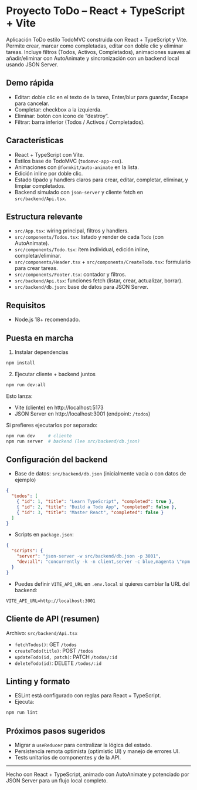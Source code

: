 # Proyecto ToDo – React + TypeScript + Vite

Aplicación ToDo estilo TodoMVC construida con React + TypeScript y Vite. Permite crear, marcar como completadas, editar con doble clic y eliminar tareas. Incluye filtros (Todos, Activos, Completados), animaciones suaves al añadir/eliminar con AutoAnimate y sincronización con un backend local usando JSON Server.

## Demo rápida
- Editar: doble clic en el texto de la tarea, Enter/blur para guardar, Escape para cancelar.
- Completar: checkbox a la izquierda.
- Eliminar: botón con icono de “destroy”.
- Filtrar: barra inferior (Todos / Activos / Completados).

## Características
- React + TypeScript con Vite.
- Estilos base de TodoMVC (`todomvc-app-css`).
- Animaciones con `@formkit/auto-animate` en la lista.
- Edición inline por doble clic.
- Estado tipado y handlers claros para crear, editar, completar, eliminar, y limpiar completados.
- Backend simulado con `json-server` y cliente fetch en `src/backend/Api.tsx`.

## Estructura relevante
- `src/App.tsx`: wiring principal, filtros y handlers.
- `src/components/Todos.tsx`: listado y render de cada `Todo` (con AutoAnimate).
- `src/components/Todo.tsx`: ítem individual, edición inline, completar/eliminar.
- `src/components/Header.tsx` + `src/components/CreateTodo.tsx`: formulario para crear tareas.
- `src/components/Footer.tsx`: contador y filtros.
- `src/backend/Api.tsx`: funciones fetch (listar, crear, actualizar, borrar).
- `src/backend/db.json`: base de datos para JSON Server.

## Requisitos
- Node.js 18+ recomendado.

## Puesta en marcha

1) Instalar dependencias
```bash
npm install
```

2) Ejecutar cliente + backend juntos
```bash
npm run dev:all
```
Esto lanza:
- Vite (cliente) en http://localhost:5173
- JSON Server en http://localhost:3001 (endpoint: `/todos`)

Si prefieres ejecutarlos por separado:
```bash
npm run dev     # cliente
npm run server  # backend (lee src/backend/db.json)
```

## Configuración del backend
- Base de datos: `src/backend/db.json` (inicialmente vacía o con datos de ejemplo)
```json
{
  "todos": [
    { "id": 1, "title": "Learn TypeScript", "completed": true },
    { "id": 2, "title": "Build a Todo App", "completed": false },
    { "id": 3, "title": "Master React", "completed": false }
  ]
}
```

- Scripts en `package.json`:
```json
{
  "scripts": {
    "server": "json-server -w src/backend/db.json -p 3001",
    "dev:all": "concurrently -k -n client,server -c blue,magenta \"npm run dev\" \"npm run server\""
  }
}
```

- Puedes definir `VITE_API_URL` en `.env.local` si quieres cambiar la URL del backend:
```env
VITE_API_URL=http://localhost:3001
```

## Cliente de API (resumen)
Archivo: `src/backend/Api.tsx`
- `fetchTodos()`: GET `/todos`
- `createTodo(title)`: POST `/todos`
- `updateTodo(id, patch)`: PATCH `/todos/:id`
- `deleteTodo(id)`: DELETE `/todos/:id`

## Linting y formato
- ESLint está configurado con reglas para React + TypeScript.
- Ejecuta:
```bash
npm run lint
```

## Próximos pasos sugeridos
- Migrar a `useReducer` para centralizar la lógica del estado.
- Persistencia remota optimista (optimistic UI) y manejo de errores UI.
- Tests unitarios de componentes y de la API.

---

Hecho con React + TypeScript, animado con AutoAnimate y potenciado por JSON Server para un flujo local completo.
